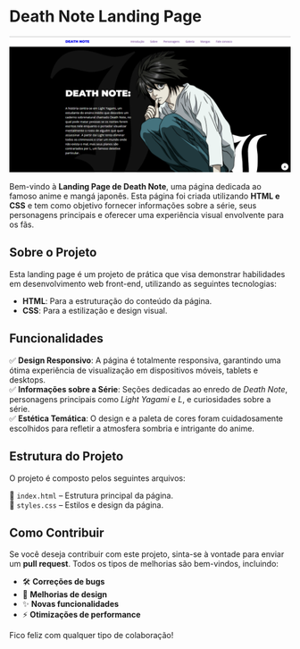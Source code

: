 # Death Note Landing Page

![Death Note Landing Page](https://github.com/EduardoSilvaNegreiros/Death-Note-Page/blob/main/deathnote.png?raw=true)

Bem-vindo à **Landing Page de Death Note**, uma página dedicada ao famoso anime e mangá japonês. Esta página foi criada utilizando **HTML e CSS** e tem como objetivo fornecer informações sobre a série, seus personagens principais e oferecer uma experiência visual envolvente para os fãs.

## Sobre o Projeto

Esta landing page é um projeto de prática que visa demonstrar habilidades em desenvolvimento web front-end, utilizando as seguintes tecnologias:

- **HTML**: Para a estruturação do conteúdo da página.
- **CSS**: Para a estilização e design visual.

## Funcionalidades

✅ **Design Responsivo**: A página é totalmente responsiva, garantindo uma ótima experiência de visualização em dispositivos móveis, tablets e desktops.  
✅ **Informações sobre a Série**: Seções dedicadas ao enredo de *Death Note*, personagens principais como *Light Yagami* e *L*, e curiosidades sobre a série.  
✅ **Estética Temática**: O design e a paleta de cores foram cuidadosamente escolhidos para refletir a atmosfera sombria e intrigante do anime.  

## Estrutura do Projeto

O projeto é composto pelos seguintes arquivos:

📄 `index.html` – Estrutura principal da página.  
🎨 `styles.css` – Estilos e design da página.  

## Como Contribuir

Se você deseja contribuir com este projeto, sinta-se à vontade para enviar um **pull request**. Todos os tipos de melhorias são bem-vindos, incluindo:

- 🛠️ **Correções de bugs**  
- 🎨 **Melhorias de design**  
- ✨ **Novas funcionalidades**  
- ⚡ **Otimizações de performance**  

Fico feliz com qualquer tipo de colaboração! 
